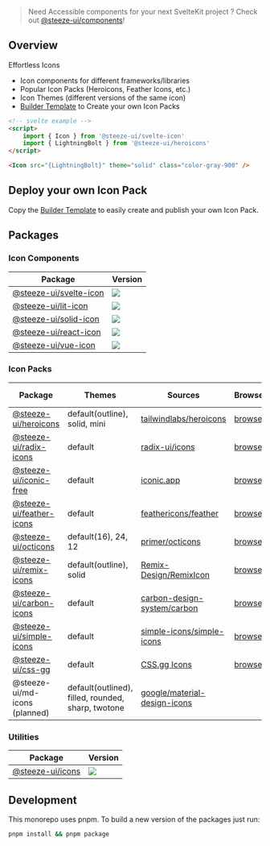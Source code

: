 > Need Accessible components for your next SvelteKit project ? Check out [@steeze-ui/components](https://github.com/steeze-ui/components)!

## Overview

Effortless Icons

- Icon components for different frameworks/libraries
- Popular Icon Packs (Heroicons, Feather Icons, etc.)
- Icon Themes (different versions of the same icon)
- [Builder Template](https://github.com/steeze-ui/icons/tree/main/packages/builders/template-builder) to Create your own Icon Packs

```html
<!-- svelte example -->
<script>
	import { Icon } from '@steeze-ui/svelte-icon'
	import { LightningBolt } from '@steeze-ui/heroicons'
</script>

<Icon src="{LightningBolt}" theme="solid" class="color-gray-900" />
```

## Deploy your own Icon Pack

Copy the [Builder Template](https://github.com/steeze-ui/icons/tree/main/packages/builders/template-builder) to easily create and publish your own Icon Pack.

## Packages

### Icon Components

| Package                                                   | Version                                                                                                                                             |
| --------------------------------------------------------- | --------------------------------------------------------------------------------------------------------------------------------------------------- |
| [@steeze-ui/svelte-icon](packages/components/svelte-icon) | <a href="https://www.npmjs.com/package/@steeze-ui/svelte-icon"><img src="https://img.shields.io/npm/v/@steeze-ui/svelte-icon.svg?style=flat" /></a> |
| [@steeze-ui/lit-icon](packages/components/lit-icon)       | <a href="https://www.npmjs.com/package/@steeze-ui/lit-icon"><img src="https://img.shields.io/npm/v/@steeze-ui/lit-icon.svg?style=flat" /></a>       |
| [@steeze-ui/solid-icon](packages/components/solid-icon)   | <a href="https://www.npmjs.com/package/@steeze-ui/solid-icon"><img src="https://img.shields.io/npm/v/@steeze-ui/solid-icon.svg?style=flat" /></a>   |
| [@steeze-ui/react-icon](packages/components/react-icon)   | <a href="https://www.npmjs.com/package/@steeze-ui/react-icon"><img src="https://img.shields.io/npm/v/@steeze-ui/react-icon.svg?style=flat" /></a>   |
| [@steeze-ui/vue-icon](packages/components/vue-icon)       | <a href="https://www.npmjs.com/package/@steeze-ui/vue-icon"><img src="https://img.shields.io/npm/v/@steeze-ui/vue-icon.svg?style=flat" /></a>       |

### Icon Packs

| Package                                                             | Themes                                             | Sources                                                                                                | Browser                                                            | Package Version                                                                                                                                         | Src Version |
| ------------------------------------------------------------------- | -------------------------------------------------- | ------------------------------------------------------------------------------------------------------ | ------------------------------------------------------------------ | ------------------------------------------------------------------------------------------------------------------------------------------------------- | ----------- |
| [@steeze-ui/heroicons](packages/builders/heroicons-builder)         | default(outline), solid, mini                      | [tailwindlabs/heroicons](https://github.com/tailwindlabs/heroicons)                                    | [browse](https://heroicons.com/)                                   | <a href="https://www.npmjs.com/package/@steeze-ui/heroicons"><img src="https://img.shields.io/npm/v/@steeze-ui/heroicons.svg?style=flat" /></a>         | 2.0.11      |
| [@steeze-ui/radix-icons](packages/builders/radix-icons-builder)     | default                                            | [radix-ui/icons](https://github.com/radix-ui/icons)                                                    | [browse](https://icons.modulz.app/)                                | <a href="https://www.npmjs.com/package/@steeze-ui/radix-icons"><img src="https://img.shields.io/npm/v/@steeze-ui/radix-icons.svg?style=flat" /></a>     |      5.0.0       |
| [@steeze-ui/iconic-free](packages/builders/iconic-free-builder)     | default                                            | [iconic.app](https://iconic.app/)                                                                      | [browse](https://iconic.app/c/availability/free/)                  | <a href="https://www.npmjs.com/package/@steeze-ui/iconic-free"><img src="https://img.shields.io/npm/v/@steeze-ui/iconic-free.svg?style=flat" /></a>     |      -       |
| [@steeze-ui/feather-icons](packages/builders/feather-icons-builder) | default                                            | [feathericons/feather](https://github.com/feathericons/feather)                                        | [browse](https://feathericons.com/)                                | <a href="https://www.npmjs.com/package/@steeze-ui/feather-icons"><img src="https://img.shields.io/npm/v/@steeze-ui/feather-icons.svg?style=flat" /></a> | 4.29.0      |
| [@steeze-ui/octicons](packages/builders/octicons-builder)           | default(16), 24, 12                                | [primer/octicons](https://github.com/primer/octicons)                                                  | [browse](https://primer.style/octicons/)                           | <a href="https://www.npmjs.com/package/@steeze-ui/octicons"><img src="https://img.shields.io/npm/v/@steeze-ui/octicons.svg?style=flat" /></a>           | 17.5.0      |
| [@steeze-ui/remix-icons](packages/builders/remix-icons-builder)     | default(outline), solid                            | [Remix-Design/RemixIcon](https://github.com/Remix-Design/remixicon)                                    | [browse](https://remixicon.com/)                                   | <a href="https://www.npmjs.com/package/@steeze-ui/remix-icons"><img src="https://img.shields.io/npm/v/@steeze-ui/remix-icons.svg?style=flat" /></a>     |     2.5.0        |
| [@steeze-ui/carbon-icons](packages/builders/carbon-icons-builder/)  | default                                            | [carbon-design-system/carbon](https://github.com/carbon-design-system/carbon/tree/main/packages/icons) | [browse](https://carbondesignsystem.com/guidelines/icons/library/) | <a href="https://www.npmjs.com/package/@steeze-ui/carbon-icons"><img src="https://img.shields.io/npm/v/@steeze-ui/carbon-icons.svg?style=flat" /></a>   |   11.7.0          |
| [@steeze-ui/simple-icons](packages/builders/simple-icons-builder/)  | default                                            | [simple-icons/simple-icons](https://github.com/simple-icons/simple-icons)                              | [browse](https://simpleicons.org/)                                 | <a href="https://www.npmjs.com/package/@steeze-ui/simple-icons"><img src="https://img.shields.io/npm/v/@steeze-ui/simple-icons.svg?style=flat" /></a>   | 7.10.0       |
| [@steeze-ui/css-gg](packages/builders/css-gg-builder/)              | default                                            | [CSS.gg Icons](https://css.gg/)                                                                        | [browse](https://css.gg/app)                                       | <a href="https://www.npmjs.com/package/@steeze-ui/css-gg"><img src="https://img.shields.io/npm/v/@steeze-ui/css-gg.svg?style=flat" /></a>               |      2.0.0       |
| @steeze-ui/md-icons (planned)                                       | default(outlined), filled, rounded, sharp, twotone | [google/material-design-icons](https://github.com/google/material-design-icons)                        |                                                                    |                                                                                                                                                         |             |

### Utilities

| Package                           | Version                                                                                                                                 |
| --------------------------------- | --------------------------------------------------------------------------------------------------------------------------------------- |
| [@steeze-ui/icons](packages/core) | <a href="https://www.npmjs.com/package/@steeze-ui/icons"><img src="https://img.shields.io/npm/v/@steeze-ui/icons.svg?style=flat" /></a> |

## Development

This monorepo uses pnpm. To build a new version of the packages just run:

```bash
pnpm install && pnpm package
```
